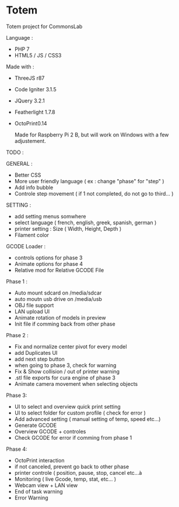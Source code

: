 # Totem
Totem project for CommonsLab

Language : 
-	PHP 7
- HTML5 / JS / CSS3

Made with  :
- ThreeJS r87
- Code Igniter 3.1.5
- JQuery 3.2.1
- Featherlight 1.7.8
- OctoPrint0.14
	
	Made for Raspberry Pi 2 B, but will work on Windows with a few adjustement.

TODO :

GENERAL :
- Better CSS
- More user friendly language ( ex : change "phase" for "step" )
- Add info bubble
- Controle step movement ( if 1 not completed, do not go to third... )

SETTING :
- add setting menus somwhere
- select language ( french, english, greek, spanish, german ) 
- printer setting : Size ( Width, Height, Depth )
- Filament color
	
GCODE Loader :
- controls options for phase 3
- Animate options for phase 4
- Relative mod for Relative GCODE File

Phase 1 :
- Auto mount sdcard on /media/sdcar
- auto moutn usb drive on /media/usb
- OBJ file support
- LAN upload UI
- Animate rotation of models in preview
- Init file if comming back from other phase

Phase 2 :
- Fix and normalize center pivot for every model
- add Duplicates UI
- add next step button
- when going to phase 3, check for warning
- Fix & Show collision / out of printer warning
- .stl file exports for cura engine of phase 3
- Animate camera movement when selecting objects

Phase 3: 
- UI to select and overview quick print setting
- UI to select folder for custom profile ( check for error )
- Add advanced setting ( manual setting of temp, speed etc...)
- Generate GCODE 
- Overview GCODE + controles
- Check GCODE for error if comming from phase 1

Phase 4:
- OctoPrint interaction
- if not canceled, prevent go back to other phase
- printer controle ( position, pause, stop, cancel etc...à
- Monitoring ( live Gcode, temp, stat, etc... )
- Webcam view + LAN view
- End of task warning
- Error Warning
